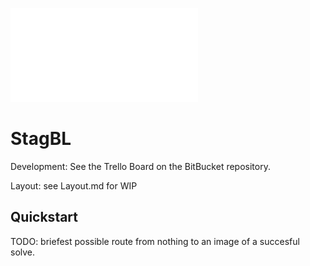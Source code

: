 ![Logo](documentation/resources/logo/logo.pdf)
# StagBL

Development: See the Trello Board on the BitBucket repository.

Layout: see Layout.md for WIP

## Quickstart

TODO: briefest possible route from nothing to an image of a succesful solve.
